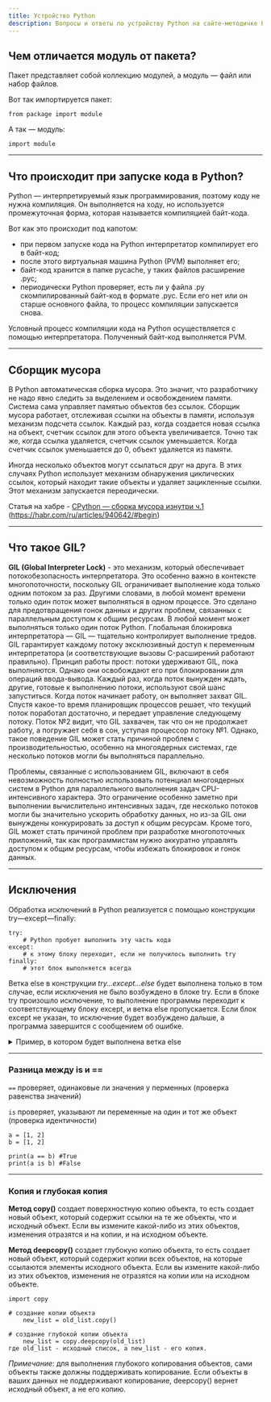 ```yaml
---
title: Устройство Python
description: Вопросы и ответы по устройству Python на сайте-методичке Python FAQ.
---
```



## Чем отличается модуль от пакета?
Пакет представляет собой коллекцию модулей, а модуль — файл или набор файлов.

Вот так импортируется пакет:

    from package import module

А так — модуль:

    import module

---

## Что происходит при запуске кода в Python?
Python — интерпретируемый язык программирования, поэтому коду не нужна компиляция. Он выполняется на ходу, но используется промежуточная форма, которая называется компиляцией байт-кода.

Вот как это происходит под капотом:
- при первом запуске кода на Python интерпретатор компилирует его в байт-код;
- после этого виртуальная машина Python (PVM) выполняет его;
- байт-код хранится в папке pycache, у таких файлов расширение .pyc;
- периодически Python проверяет, есть ли у файла .py скомпилированный байт-код в формате .pyc. Если его нет или он старше основного файла, то процесс компиляции запускается снова.

Условный процесс компиляции кода на Python осуществляется с помощью интерпретатора. Полученный байт-код выполняется PVM.

---

## Сборщик мусора
В Python автоматическая сборка мусора. Это значит, что разработчику не надо явно следить за выделением и освобождением памяти. Система сама управляет памятью объектов без ссылок.
Сборщик мусора работает, отслеживая ссылки на объекты в памяти, используя механизм подсчета ссылок. Каждый раз, когда создается новая ссылка на объект, счетчик ссылок для этого объекта увеличивается. Точно так же, когда ссылка удаляется, счетчик ссылок уменьшается.
Когда счетчик ссылок уменьшается до 0, объект удаляется из памяти.

Иногда несколько объектов могут ссылаться друг на друга. В этих случаях Python использует механизм обнаружения циклических ссылок, который находит такие объекты и удаляет зацикленные ссылки.
Этот механизм запускается переодически.

Статья на хабре - [CPython — сборка мусора изнутри ч.1 ](https://habr.com/ru/articles/940642/#begin) (https://habr.com/ru/articles/940642/#begin)

---

## Что такое GIL?
**GIL (Global Interpreter Lock)** - это механизм, который обеспечивает потокобезопасность интерпретатора. Это особенно важно в контексте многопоточности, поскольку GIL ограничивает выполнение кода только одним потоком за раз. Другими словами, в любой момент времени только один поток может выполняться в одном процессе. Это сделано для предотвращения гонок данных и других проблем, связанных с параллельным доступом к общим ресурсам.
В любой момент может выполняться только один поток Python. Глобальная блокировка интерпретатора — GIL — тщательно контролирует выполнение тредов. GIL гарантирует каждому потоку эксклюзивный доступ к переменным интерпретатора (и соответствующие вызовы C-расширений работают правильно).
Принцип работы прост: потоки удерживают GIL, пока выполняются. Однако они освобождают его при блокировании для операций ввода-вывода. Каждый раз, когда поток вынужден ждать, другие, готовые к выполнению потоки, используют свой шанс запуститься.
Когда поток начинает работу, он выполняет захват GIL. Спустя какое-то время планировщик процессов решает, что текущий поток поработал достаточно, и передает управление следующему потоку. Поток №2 видит, что GIL захвачен, так что он не продолжает работу, а погружает себя в сон, уступая процессор потоку №1.
Однако, такое поведение GIL может стать причиной проблем с производительностью, особенно на многоядерных системах, где несколько потоков могли бы выполняться параллельно.

Проблемы, связанные с использованием GIL, включают в себя невозможность полностью использовать потенциал многоядерных систем в Python для параллельного выполнения задач CPU-интенсивного характера. Это ограничение особенно заметно при выполнении вычислительно интенсивных задач, где несколько потоков могли бы значительно ускорить обработку данных, но из-за GIL они вынуждены конкурировать за доступ к общим ресурсам. Кроме того, GIL может стать причиной проблем при разработке многопоточных приложений, так как программистам нужно аккуратно управлять доступом к общим ресурсам, чтобы избежать блокировок и гонок данных.

---

## Исключения

Обработка исключений в Python реализуется с помощью конструкции try—except—finally:

    try:
        # Python пробует выполнить эту часть кода
    except:
        # к этому блоку переходит, если не получилось выполнить try
    finally:
        # этот блок выполняется всегда

Ветка else в конструкции _try…except…else_ будет выполнена только в том случае, если исключения не было возбуждено в блоке try. Если в блоке try произошло исключение, то выполнение программы переходит к соответствующему блоку except, и ветка else пропускается. Если блок except не указан, то исключение будет возбуждено дальше, а программа завершится с сообщением об ошибке.

<details>
  <summary>Пример, в котором будет выполнена ветка else</summary>
    try:
       # some code here
    except:
       # code to handle the exception
    else:
       # code to execute if there is no exceptionп

Если в блоке try не возникает исключений, то выполняется код в блоке else.
</details>

---

### Разница между is и ==
`==` проверяет, одинаковые ли значения у перменных (проверка равенства значений)

`is` проверяет, указывают ли переменные на один и тот же объект (проверка идентичности)

    a = [1, 2]
    b = [1, 2]
    
    print(a == b) #True
    print(a is b) #False

---

### Копия и глубокая копия
**Метод copy()** создает поверхностную копию объекта, то есть создает новый объект, который содержит ссылки на те же объекты, что и исходный объект. Если вы измените какой-либо из этих объектов, изменения отразятся и на копии, и на исходном объекте.

**Метод deepcopy()** создает глубокую копию объекта, то есть создает новый объект, который содержит копии всех объектов, на которые ссылаются элементы исходного объекта. Если вы измените какой-либо из этих объектов, изменения не отразятся на копии или на исходном объекте.

    import copy
    
    # создание копии объекта
        new_list = old_list.copy()
    
    # создание глубокой копии объекта
        new_list = copy.deepcopy(old_list)
    где old_list - исходный список, а new_list - его копия.

_Примечание_: для выполнения глубокого копирования объектов, сами объекты также должны поддерживать копирование. Если объекты в ваших данных не поддерживают копирование, deepcopy() вернет исходный объект, а не его копию.

